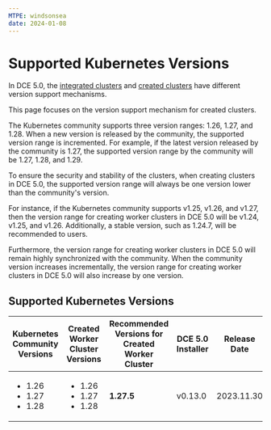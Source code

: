 ```yaml
---
MTPE: windsonsea
date: 2024-01-08
---
```


# Supported Kubernetes Versions

In DCE 5.0, the [integrated clusters](cluster-status.md) and [created clusters](./cluster-status.md) have different version support mechanisms.

This page focuses on the version support mechanism for created clusters.

The Kubernetes community supports three version ranges: 1.26, 1.27, and 1.28. When a new version
is released by the community, the supported version range is incremented. For example, if the
latest version released by the community is 1.27, the supported version range by the community
will be 1.27, 1.28, and 1.29.

To ensure the security and stability of the clusters, when creating clusters
in DCE 5.0, the supported version range will always be one version lower than the community's
version.

For instance, if the Kubernetes community supports v1.25, v1.26, and v1.27, then the
version range for creating worker clusters in DCE 5.0 will be
v1.24, v1.25, and v1.26. Additionally, a stable version, such as 1.24.7, will be recommended to users.

Furthermore, the version range for creating worker clusters in DCE 5.0
will remain highly synchronized with the community. When the community version increases
incrementally, the version range for creating worker clusters in
DCE 5.0 will also increase by one version.

## Supported Kubernetes Versions

<table>
  <thead>
    <tr>
      <th>Kubernetes Community Versions</th>
      <th>Created Worker Cluster Versions</th>
      <th>Recommended Versions for Created Worker Cluster</th>
      <th>DCE 5.0 Installer</th>
      <th>Release Date</th>
    </tr>
  </thead>
  <tbody>
    <tr>
      <td>
        <ul>
          <li>1.26</li>
          <li>1.27</li>
          <li>1.28</li>
        </ul>
      </td>
      <td>
        <ul>
          <li>1.26</li>
          <li>1.27</li>
          <li>1.28</li>
        </ul>
      </td>
      <td><strong>1.27.5</strong></td>
      <td>v0.13.0</td>
      <td>2023.11.30</td>
    </tr>
  </tbody>
</table>
